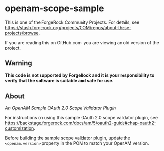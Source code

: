 <!--
 * The contents of this file are subject to the terms of the Common Development and
 * Distribution License (the License). You may not use this file except in compliance with the
 * License.
 *
 * You can obtain a copy of the License at legal/CDDLv1.0.txt. See the License for the
 * specific language governing permission and limitations under the License.
 *
 * When distributing Covered Software, include this CDDL Header Notice in each file and include
 * the License file at legal/CDDLv1.0.txt. If applicable, add the following below the CDDL
 * Header, with the fields enclosed by brackets [] replaced by your own identifying
 * information: "Portions copyright [year] [name of copyright owner]".
 *
 * Copyright 2019 ForgeRock AS.
-->
# openam-scope-sample

This is one of the ForgeRock Community Projects.
For details, see <https://stash.forgerock.org/projects/COM/repos/about-these-projects/browse>.

If you are reading this on GitHub.com, you are viewing an old version of the project.

## Warning
**This code is not supported by ForgeRock and it is your responsibility to verify that the software is suitable and safe for use.**

## About

*An OpenAM Sample OAuth 2.0 Scope Validator Plugin*

For instructions on using this sample OAuth 2.0 scope validator plugin,
see <https://backstage.forgerock.com/docs/am/5/oauth2-guide#chap-oauth2-customization>.

Before building the sample scope validator plugin,
update the `<openam.version>` property in the POM to match your OpenAM version.

